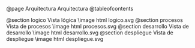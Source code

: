 @page Arquitectura Arquitectura
@tableofcontents

@section logico Vista lógica
\image html logico.svg
@section procesos Vista de procesos
\image html procesos.svg
@section desarrollo Vista de desarrollo
\image html desarrollo.svg
@section despliegue Vista de despliegue
\image html despliegue.svg
